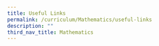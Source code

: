 ```yaml
---
title: Useful Links
permalink: /curriculum/Mathematics/useful-links
description: ""
third_nav_title: Mathematics
---
```

